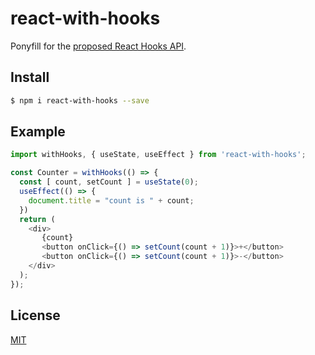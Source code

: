 # react-with-hooks

Ponyfill for the [proposed React Hooks API](https://reactjs.org/docs/hooks-intro.html).

## Install

```bash
$ npm i react-with-hooks --save
```

## Example

```javascript
import withHooks, { useState, useEffect } from 'react-with-hooks';

const Counter = withHooks(() => {
  const [ count, setCount ] = useState(0);
  useEffect(() => {
    document.title = "count is " + count;
  })
  return (
    <div>
       {count}
       <button onClick={() => setCount(count + 1)}>+</button>
       <button onClick={() => setCount(count + 1)}>-</button>
    </div>
  );
});
```

## License

[MIT](./LICENSE)
